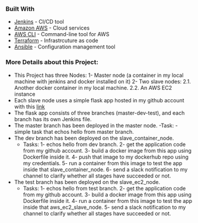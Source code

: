 ### Built With

- [Jenkins](https://www.jenkins.io/) -  CI/CD tool
- [Amazon AWS](https://aws.amazon.com/) - Cloud services
- [AWS CLI](https://aws.amazon.com/cli/) - Command-line tool for AWS
- [Terraform](https://www.terraform.io/) - Infrastrcuture as code
- [Ansible](https://www.ansible.com/) - Configuration management tool

### More Details about this Project:
- This Project has three Nodes:
    1- Master node (a container in my local machine with jenkins and docker installed on it)
    2- Two slave nodes:
        2.1. Another docker container in my local machine.
        2.2. An AWS EC2 instance
- Each slave node uses a simple flask app hosted in my github account with this [link](https://github.com/MohamedAdelTaha/Simple_Flask_App.git)
- The flask app consists of three branches (master-dev-test), and each branch has its own Jenkins file.
- The master branch has been deployed in the master node.
    -Task:
        - simple task that echos hello from master branch.
- The dev branch has been deployed on the slave_container_node.
    - Tasks:
        1- echos hello from dev branch.
        2- get the application code from my github account.
        3- build a docker image from this app using Dockerfile inside it.
        4- push that image to my dockerhub repo using my credentials.
        5- run a container from this image to test the app inside that slave_container_node.
        6- send a slack notification to my channel to clarify whether all stages have succeeded or not.
- The test branch has been deployed on the slave_ec2_node.
    - Tasks:
        1- echos hello from test branch.
        2- get the application code from my github account.
        3- build a docker image from this app using Dockerfile inside it.
        4- run a container from this image to test the app inside that aws_ec2_slave_node.
        5- send a slack notification to my channel to clarify whether all stages have succeeded or not.